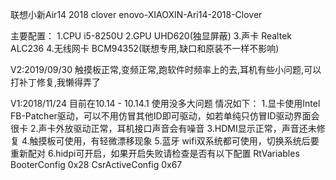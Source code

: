 联想小新Air14 2018 clover
enovo-XIAOXIN-Ari14-2018-Clover

主要配置：
  1.CPU i5-8250U
  2.GPU UHD620(独显屏蔽)
  3.声卡 Realtek ALC236
  4.无线网卡  BCM94352(联想专用,缺口和原装不一样不影响)


V2:2019/09/30
触摸板正常,变频正常,跑软件时频率上的去,耳机有些小问题,可以打补丁修复,我懒得弄了
  

V1:2018/11/24
目前在10.14 - 10.14.1 使用没多大问题
情况如下：
  1.显卡使用Intel FB-Patcher驱动，可以不用仿冒其他ID即可驱动，如若单纯只仿冒ID驱动界面会很卡
  2.声卡外放驱动正常，耳机接口声音会有噪音
  3.HDMI显示正常，声音还未修复
  4.触摸板可使用，有轻微漂移现象
  5.蓝牙 wifi双系统都可使用，切换系统后要重新配对
  6.hidpi可开启，如果开启失败请检查是否有以下配置
    <key>RtVariables</key>
    	<dict>
		    <key>BooterConfig</key>
	    	<string>0x28</string>
		    <key>CsrActiveConfig</key>
		    <string>0x67</string>
	    </dict>
